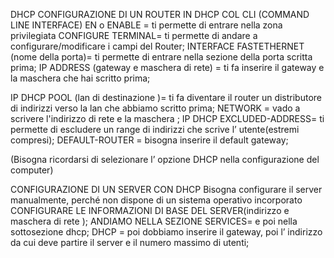 DHCP
CONFIGURAZIONE DI UN ROUTER IN DHCP COL CLI (COMMAND LINE INTERFACE)
EN o ENABLE = ti permette di entrare nella zona privilegiata
CONFIGURE TERMINAL= ti permette di andare a configurare/modificare i campi del Router;
INTERFACE FASTETHERNET (nome della porta)= ti permette di entrare nella sezione della porta scritta prima;
IP ADDRESS (gateway e maschera di rete) = ti fa inserire il gateway e la maschera che hai scritto prima;

IP DHCP  POOL (lan di destinazione )= ti fa diventare il router un distributore di indirizzi verso la lan che abbiamo scritto prima;
NETWORK = vado a scrivere l'indirizzo di rete e la maschera ;
IP DHCP EXCLUDED-ADDRESS= ti permette di escludere un range di indirizzi che scrive l’ utente(estremi compresi);
DEFAULT-ROUTER = bisogna inserire il default gateway;

(Bisogna ricordarsi di selezionare l’ opzione DHCP nella configurazione del computer)

CONFIGURAZIONE DI UN SERVER CON DHCP 
Bisogna configurare il server manualmente, perché non dispone di un sistema operativo incorporato
CONFIGURARE LE INFORMAZIONI DI BASE DEL SERVER(indirizzo e maschera di rete );
ANDIAMO NELLA SEZIONE SERVICES= e poi nella sottosezione dhcp;
DHCP = poi dobbiamo inserire il gateway, poi l’ indirizzo da cui deve partire il server e il numero massimo di utenti;

